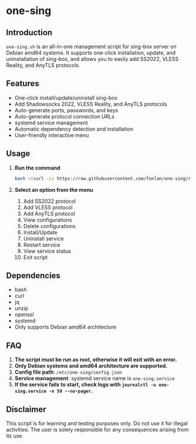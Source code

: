 # one-sing

## Introduction

`one-sing.sh` is an all-in-one management script for sing-box server on Debian amd64 systems. It supports one-click installation, update, and uninstallation of sing-box, and allows you to easily add SS2022, VLESS Reality, and AnyTLS protocols.

## Features

- One-click install/update/uninstall sing-box
- Add Shadowsocks 2022, VLESS Reality, and AnyTLS protocols
- Auto-generate ports, passwords, and keys
- Auto-generate protocol connection URLs
- systemd service management
- Automatic dependency detection and installation
- User-friendly interactive menu

## Usage

1. **Run the command**
   ```bash
   bash <(curl -Ls https://raw.githubusercontent.com/fonlan/one-sing/refs/heads/main/one-sing.sh)
   ```

2. **Select an option from the menu**
   1. Add SS2022 protocol
   2. Add VLESS  protocol
   3. Add AnyTLS protocol
   4. View configurations
   5. Delete configurations
   6. Install/Update
   7. Uninstall service
   8. Restart service
   9. View service status
   0. Exit script

## Dependencies

- bash
- curl
- jq
- unzip
- openssl
- systemd
- Only supports Debian amd64 architecture

## FAQ

1. **The script must be run as root, otherwise it will exit with an error.**
2. **Only Debian systems and amd64 architecture are supported.**
3. **Config file path**: `/etc/one-sing/config.json`
4. **Service management**: systemd service name is `one-sing.service`
5. **If the service fails to start, check logs with `journalctl -u one-sing.service -n 50 --no-pager`.**

## Disclaimer

This script is for learning and testing purposes only. Do not use it for illegal activities. The user is solely responsible for any consequences arising from its use.